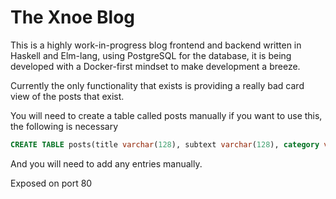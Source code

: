 # The Xnoe Blog

This is a highly work-in-progress blog frontend and backend written in Haskell and Elm-lang, using PostgreSQL for the database, it is being developed with a Docker-first mindset to make development a breeze.

Currently the only functionality that exists is providing a really bad card view of the posts that exist.

You will need to create a table called posts manually if you want to use this, the following is necessary

```sql
CREATE TABLE posts(title varchar(128), subtext varchar(128), category varchar(128));
```

And you will need to add any entries manually.

Exposed on port 80